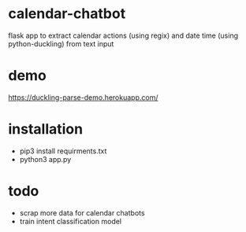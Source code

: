 # calendar-chatbot
flask app to extract calendar actions (using regix) and date time (using python-duckling) from text input

# demo
https://duckling-parse-demo.herokuapp.com/

# installation
- pip3 install requirments.txt
- python3 app.py

# todo
- scrap more data for calendar chatbots
- train intent classification model
